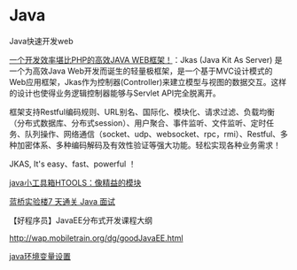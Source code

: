 # Java

Java快速开发web

[一个开发效率堪比PHP的高效JAVA WEB框架！](https://jkas.org.cn/docs.htm )：Jkas (Java Kit As Server) 是一个为高效Java Web开发而诞生的轻量极框架，是一个基于MVC设计模式的Web应用框架，Jkas作为控制器(Controller)来建立模型与视图的数据交互。这样的设计也使得业务逻辑控制器能够与Servlet API完全脱离开。

框架支持Restful编码规则、URL别名、国际化、模块化、请求过滤、负载均衡（分布式数据库、分布式session）、用户聚合、事件监听、文件监听、定时任务、队列操作、网络通信（socket、udp、websocket、rpc，rmi）、Restful、多种加密体系、多种编码解码及有效性验证等强大功能。轻松实现各种业务需求！

JKAS, It's easy、fast、powerful ！





[java小工具箱HTOOLS：像精益的模块](https://www.hutool.cn/)

[蓝桥实验楼7 天通关 Java 面试](https://www.lanqiao.cn/courses/5663)

【好程序员】JavaEE分布式开发课程大纲

http://wap.mobiletrain.org/dg/goodJavaEE.html



[java环境变量设置](https://zhuanlan.zhihu.com/p/368873695)